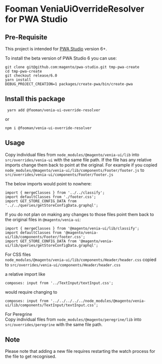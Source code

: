 # Fooman VeniaUiOverrideResolver for PWA Studio

## Pre-Requisite
This project is intended for [PWA Studio](https://github.com/magento/pwa-studio) version 6+.

To install the beta version of PWA Studio 6 you can use:
```
git clone git@github.com:magento/pwa-studio.git tmp-pwa-create
cd tmp-pwa-create
git checkout release/6.0
yarn install
DEBUG_PROJECT_CREATION=1 packages/create-pwa/bin/create-pwa
```

## Install this package
```
 yarn add @fooman/venia-ui-override-resolver
```

or

```
npm i @fooman/venia-ui-override-resolver
```

## Usage
Copy individual files from `node_modules/@magento/venia-ui/lib` into `src/overrides/venia-ui` with the same file path. If the file has any relative imports change them back to point at the original. For example if you copied  
`node_modules/@magento/venia-ui/lib/components/Footer/footer.js` to  
`src/overrides/venia-ui/components/Footer/footer.js`

The below imports would point to nowhere:
```
import { mergeClasses } from '../../classify';
import defaultClasses from './footer.css';
import GET_STORE_CONFIG_DATA from '../../queries/getStoreConfigData.graphql';
```

If you do not plan on making any changes to those files point them back to the original files in `@magento/venia-ui`:
```
import { mergeClasses } from '@magento/venia-ui/lib/classify';
import defaultClasses from '@magento/venia-ui/lib/components/Footer/footer.css';
import GET_STORE_CONFIG_DATA from '@magento/venia-ui/lib/queries/getStoreConfigData.graphql';
```

For CSS files  
`node_modules/@magento/venia-ui/lib/components/Header/header.css`  copied to
`src/overrides/venia-ui/components/Header/header.css`

a relative import like
```
composes: input from '../TextInput/textInput.css';
```
would require changing to
```
composes: input from '../../../../../node_modules/@magento/venia-ui/lib/components/TextInput/textInput.css';
```

For Peregrine  
Copy individual files from `node_modules/@magento/peregrine/lib` into `src/overrides/peregrine` with the same file path.

## Note
Please note that adding a new file requires restarting the watch process for the file to get recognised.